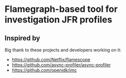 # Flamegraph-based tool for investigation JFR profiles

## Inspired by

Big thank to these projects and developers working on it:
- https://github.com/Netflix/flamescope
- https://github.com/async-profiler/async-profiler
- https://github.com/openjdk/jmc
